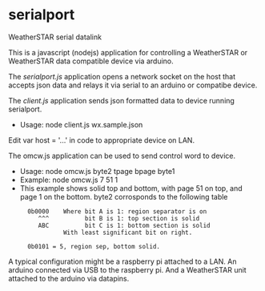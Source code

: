 # serialport
WeatherSTAR serial datalink

This is a javascript (nodejs) application for controlling a WeatherSTAR or WeatherSTAR data compatible device via arduino. 


The *serialport.js* application opens a network socket on the host that accepts json data and relays it via serial to an arduino or compatibe device. 


The *client.js* application sends json formatted data to device running serialport. 

- Usage: node client.js wx.sample.json

Edit var host = '...' in code to appropriate device on LAN.


The omcw.js application can be used to send control word to device. 

- Usage: node omcw.js byte2 tpage bpage byte1
- Example: node omcw.js 7 51 1
-   This example shows solid top and bottom, with page 51 on top, and page 1 on the bottom.
    byte2 corrosponds to the following table
    ``` 
      0b0000    Where bit A is 1: region separator is on
         ^^^          bit B is 1: top section is solid
         ABC          bit C is 1: bottom section is solid
                With least significant bit on right.
                      
      0b0101 = 5, region sep, bottom solid. 
      ```

A typical configuration might be a raspberry pi attached to a LAN. An arduino connected via USB to the raspberry pi. And a WeatherSTAR unit attached to the arduino via datapins. 
